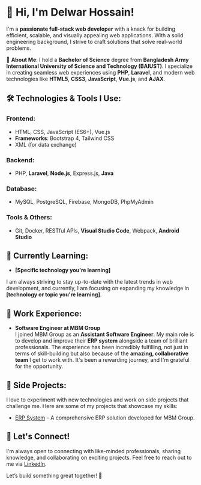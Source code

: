 # 👋 Hi, I'm **Delwar Hossain**!

I'm a **passionate full-stack web developer** with a knack for building efficient, scalable, and visually appealing web applications. With a solid engineering background, I strive to craft solutions that solve real-world problems.

🌟 **About Me**:
I hold a **Bachelor of Science** degree from **Bangladesh Army International University of Science and Technology (BAIUST)**. I specialize in creating seamless web experiences using **PHP**, **Laravel**, and modern web technologies like **HTML5**, **CSS3**, **JavaScript**, **Vue.js**, and **AJAX**.

## 🛠️ Technologies & Tools I Use:
### **Frontend:**
- HTML, CSS, JavaScript (ES6+), Vue.js
- **Frameworks**: Bootstrap 4, Tailwind CSS
- XML (for data exchange)

### **Backend:**
- PHP, **Laravel**, **Node.js**, Express.js, **Java**

### **Database:**
- MySQL, PostgreSQL, Firebase, MongoDB, PhpMyAdmin

### **Tools & Others:**
- Git, Docker, RESTful APIs, **Visual Studio Code**, Webpack, **Android Studio**

## 🌱 **Currently Learning:**
- **[Specific technology you're learning]**

I am always striving to stay up-to-date with the latest trends in web development, and currently, I am focusing on expanding my knowledge in **[technology or topic you're learning]**.

## 🏢 **Work Experience:**
- **Software Engineer at MBM Group**  
  I joined MBM Group as an **Assistant Software Engineer**. My main role is to develop and improve their **ERP system** alongside a team of brilliant professionals. The experience has been incredibly fulfilling, not just in terms of skill-building but also because of the **amazing, collaborative team** I get to work with. It's been a rewarding journey, and I'm grateful for the opportunity.

## 🚀 **Side Projects:**
I love to experiment with new technologies and work on side projects that challenge me. Here are some of my projects that showcase my skills:
- [ERP System](https://erp.mbm.group) – A comprehensive ERP solution developed for MBM Group.

## 💬 **Let's Connect!**
I'm always open to connecting with like-minded professionals, sharing knowledge, and collaborating on exciting projects. Feel free to reach out to me via [LinkedIn](https://www.linkedin.com/in/delwarHossaindev/).

Let’s build something great together! 🚀
